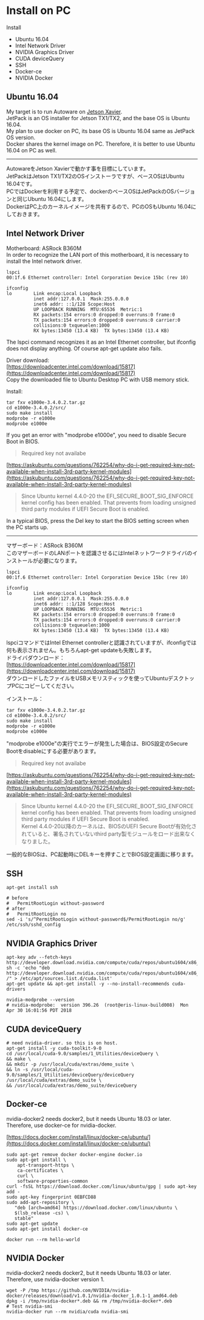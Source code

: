 # Install on PC

Install
* Ubuntu 16.04
* Intel Network Driver
* NVIDIA Graphics Driver
* CUDA deviceQuery
* SSH
* Docker-ce
* NVIDIA Docker


## Ubuntu 16.04
My target is to run Autoware on [Jetson Xavier](https://developer.nvidia.com/jetson-xavier).  
JetPack is an OS installer for Jetson TX1/TX2, and the base OS is Ubuntu 16.04.  
My plan to use docker on PC, its base OS is Ubuntu 16.04 same as JetPack OS version.  
Docker shares the kernel image on PC. Therefore, it is better to use Ubuntu 16.04 on PC as well.  

<hr>

AutowareをJetson Xavierで動かす事を目標にしています。  
JetPackはJetson TX1/TX2のOSインストーラですが、ベースOSはUbuntu 16.04です。  
PCではDockerを利用する予定で、dockerのベースOSはJetPackのOSバージョンと同じUbuntu 16.04にします。  
DockerはPC上のカーネルイメージを共有するので、PCのOSもUbuntu 16.04にしておきます。  


## Intel Network Driver
Motherboard: ASRock B360M  
In order to recognize the LAN port of this motherboard, it is necessary to install the Intel network driver.  

```
lspci
00:1f.6 Ethernet controller: Intel Corporation Device 15bc (rev 10)

ifconfig
lo        Link encap:Local Loopback  
          inet addr:127.0.0.1  Mask:255.0.0.0
          inet6 addr: ::1/128 Scope:Host
          UP LOOPBACK RUNNING  MTU:65536  Metric:1
          RX packets:154 errors:0 dropped:0 overruns:0 frame:0
          TX packets:154 errors:0 dropped:0 overruns:0 carrier:0
          collisions:0 txqueuelen:1000 
          RX bytes:13450 (13.4 KB)  TX bytes:13450 (13.4 KB)
```
The lspci command recognizes it as an Intel Ethernet controller, but ifconfig does not display anything. Of course apt-get update also fails.  

Driver download:  
[https://downloadcenter.intel.com/download/15817](https://downloadcenter.intel.com/download/15817)  
Copy the downloaded file to Ubuntu Desktop PC with USB memory stick.  

Install:  
```
tar fxv e1000e-3.4.0.2.tar.gz
cd e1000e-3.4.0.2/src/
sudo make install
modprobe -r e1000e
modprobe e1000e
```
If you get an error with "modprobe e1000e", you need to disable Secure Boot in BIOS.  
> Required key not availabe  

[https://askubuntu.com/questions/762254/why-do-i-get-required-key-not-available-when-install-3rd-party-kernel-modules](https://askubuntu.com/questions/762254/why-do-i-get-required-key-not-available-when-install-3rd-party-kernel-modules)  

> Since Ubuntu kernel 4.4.0-20 the EFI_SECURE_BOOT_SIG_ENFORCE kernel config has been enabled. That prevents from loading unsigned third party modules if UEFI Secure Boot is enabled.  

In a typical BIOS, press the Del key to start the BIOS setting screen when the PC starts up.  

<hr>

マザーボード：ASRock B360M  
このマザーボードのLANポートを認識させるにはIntelネットワークドライバのインストールが必要になります。  

```
lspci
00:1f.6 Ethernet controller: Intel Corporation Device 15bc (rev 10)

ifconfig
lo        Link encap:Local Loopback  
          inet addr:127.0.0.1  Mask:255.0.0.0
          inet6 addr: ::1/128 Scope:Host
          UP LOOPBACK RUNNING  MTU:65536  Metric:1
          RX packets:154 errors:0 dropped:0 overruns:0 frame:0
          TX packets:154 errors:0 dropped:0 overruns:0 carrier:0
          collisions:0 txqueuelen:1000 
          RX bytes:13450 (13.4 KB)  TX bytes:13450 (13.4 KB)
```

lspciコマンドではIntel Ethernet controllerと認識されていますが、ifconfigでは何も表示されません。もちろんapt-get updateも失敗します。  
ドライバダウンロード：  
[https://downloadcenter.intel.com/download/15817](https://downloadcenter.intel.com/download/15817)  
ダウンロードしたファイルをUSBメモリスティックを使ってUbuntuデスクトップPCにコピーしてください。  

インストール：  
```
tar fxv e1000e-3.4.0.2.tar.gz
cd e1000e-3.4.0.2/src/
sudo make install
modprobe -r e1000e
modprobe e1000e
```
"modprobe e1000e"の実行でエラーが発生した場合は、BIOS設定のSecure Bootをdisableにする必要があります。  
> Required key not availabe  

[https://askubuntu.com/questions/762254/why-do-i-get-required-key-not-available-when-install-3rd-party-kernel-modules](https://askubuntu.com/questions/762254/why-do-i-get-required-key-not-available-when-install-3rd-party-kernel-modules)  

>Since Ubuntu kernel 4.4.0-20 the EFI_SECURE_BOOT_SIG_ENFORCE kernel config has been enabled. That prevents from loading unsigned third party modules if UEFI Secure Boot is enabled.  
>Kernel 4.4.0-20以降のカーネルは、BIOSのUEFI Secure Bootが有効化されていると、署名されていないthird party製モジュールをロード出来なくなりました。  

一般的なBIOSは、PC起動時にDELキーを押すことでBIOS設定画面に移ります。  


## SSH
```
apt-get install ssh

# before
#   PermitRootLogin without-password
# after
#   PermitRootLogin no
sed -i 's/^PermitRootLogin without-password$/PermitRootLogin no/g' /etc/ssh/sshd_config
```


## NVIDIA Graphics Driver
```
apt-key adv --fetch-keys http://developer.download.nvidia.com/compute/cuda/repos/ubuntu1604/x86_64/7fa2af80.pub
sh -c 'echo "deb http://developer.download.nvidia.com/compute/cuda/repos/ubuntu1604/x86_64 /" > /etc/apt/sources.list.d/cuda.list'
apt-get update && apt-get install -y --no-install-recommends cuda-drivers

nvidia-modprobe --version
# nvidia-modprobe:  version 396.26  (root@eris-linux-build008)  Mon Apr 30 16:01:56 PDT 2018
```


## CUDA deviceQuery
```
# need nvidia-driver. so this is on host.
apt-get install -y cuda-toolkit-9-0 
cd /usr/local/cuda-9.0/samples/1_Utilities/deviceQuery \
&& make \
&& mkdir -p /usr/local/cuda/extras/demo_suite \
&& ln -s /usr/local/cuda-9.0/samples/1_Utilities/deviceQuery/deviceQuery /usr/local/cuda/extras/demo_suite \
&& /usr/local/cuda/extras/demo_suite/deviceQuery
```

## Docker-ce
nvidia-docker2 needs docker2, but it needs Ubuntu 18.03 or later.  
Therefore, use docker-ce for nvidia-docker.  

[https://docs.docker.com/install/linux/docker-ce/ubuntu/](https://docs.docker.com/install/linux/docker-ce/ubuntu/)    
```
sudo apt-get remove docker docker-engine docker.io
sudo apt-get install \
    apt-transport-https \
    ca-certificates \
    curl \
    software-properties-common
curl -fsSL https://download.docker.com/linux/ubuntu/gpg | sudo apt-key add -
sudo apt-key fingerprint 0EBFCD88
sudo add-apt-repository \
   "deb [arch=amd64] https://download.docker.com/linux/ubuntu \
   $(lsb_release -cs) \
   stable"
sudo apt-get update
sudo apt-get install docker-ce

docker run --rm hello-world
```


## NVIDIA Docker
nvidia-docker2 needs docker2, but it needs Ubuntu 18.03 or later.  
Therefore, use nvidia-docker version 1.  
```
wget -P /tmp https://github.com/NVIDIA/nvidia-docker/releases/download/v1.0.1/nvidia-docker_1.0.1-1_amd64.deb
dpkg -i /tmp/nvidia-docker*.deb && rm /tmp/nvidia-docker*.deb
# Test nvidia-smi
nvidia-docker run --rm nvidia/cuda nvidia-smi
```

